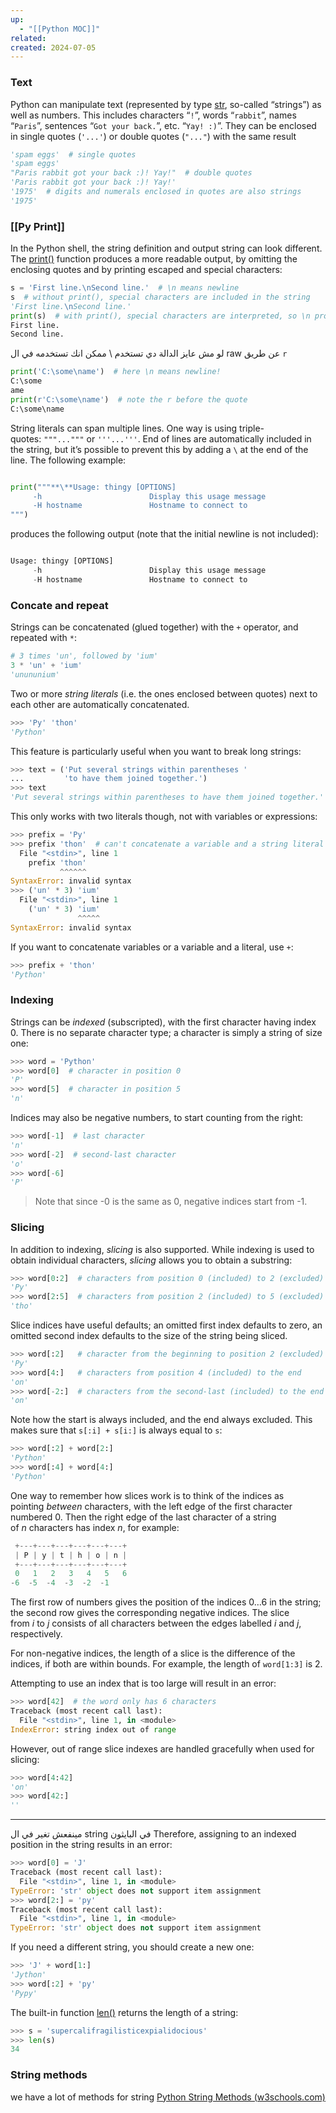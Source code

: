 ```yaml
---
up:
  - "[[Python MOC]]"
related: 
created: 2024-07-05
---
```


### Text

Python can manipulate text (represented by type [str](https://docs.python.org/3/library/stdtypes.html#str), so-called “strings”) as well as numbers. 
This includes characters “`!`”, words “`rabbit`”, names “`Paris`”, sentences “`Got your back.`”, etc. “`Yay! :)`”. 
They can be enclosed in single quotes (`'...'`) or double quotes (`"..."`) with the same result

```python
'spam eggs'  # single quotes
'spam eggs'
"Paris rabbit got your back :)! Yay!"  # double quotes
'Paris rabbit got your back :)! Yay!'
'1975'  # digits and numerals enclosed in quotes are also strings
'1975'
```
### [[Py Print]]
In the Python shell, the string definition and output string can look different. 
The [print()](https://docs.python.org/3/library/functions.html#print) function produces a more readable output, by omitting the enclosing quotes and by printing escaped and special characters:

```python
s = 'First line.\nSecond line.'  # \n means newline
s  # without print(), special characters are included in the string
'First line.\nSecond line.'
print(s)  # with print(), special characters are interpreted, so \n produces new line
First line.
Second line.
```

لو مش عايز الدالة دي تستخدم \ ممكن انك تستخدمه في ال raw عن طريق `r`

```python
print('C:\some\name')  # here \n means newline!
C:\some
ame
print(r'C:\some\name')  # note the r before the quote
C:\some\name

```

String literals can span multiple lines. 
One way is using triple-quotes: `"""..."""` or `'''...'''`.
End of lines are automatically included in the string, but it’s possible to prevent this by adding a `\` at the end of the line. The following example:

```python

print("""**\**Usage: thingy [OPTIONS]
     -h                        Display this usage message
     -H hostname               Hostname to connect to
""")

```

produces the following output (note that the initial newline is not included):

```python

Usage: thingy [OPTIONS]
     -h                        Display this usage message
     -H hostname               Hostname to connect to
```
### Concate and repeat

Strings can be concatenated (glued together) with the `+` operator, and repeated with `*`:

```python
# 3 times 'un', followed by 'ium'
3 * 'un' + 'ium'
'unununium'
```

Two or more *string literals* (i.e. the ones enclosed between quotes) next to each other are automatically concatenated.

```python
>>> 'Py' 'thon'
'Python'
```

This feature is particularly useful when you want to break long strings:

```python
>>> text = ('Put several strings within parentheses '
...         'to have them joined together.')
>>> text
'Put several strings within parentheses to have them joined together.'
```

This only works with two literals though, not with variables or expressions:

```python
>>> prefix = 'Py'
>>> prefix 'thon'  # can't concatenate a variable and a string literal
  File "<stdin>", line 1
    prefix 'thon'
           ^^^^^^
SyntaxError: invalid syntax
>>> ('un' * 3) 'ium'
  File "<stdin>", line 1
    ('un' * 3) 'ium'
               ^^^^^
SyntaxError: invalid syntax
```

If you want to concatenate variables or a variable and a literal, use `+`:

```python
>>> prefix + 'thon'
'Python'
```
### Indexing

Strings can be *indexed* (subscripted), with the first character having index 0. There is no separate character type; a character is simply a string of size one:

```python
>>> word = 'Python'
>>> word[0]  # character in position 0
'P'
>>> word[5]  # character in position 5
'n'
```

Indices may also be negative numbers, to start counting from the right:

```python
>>> word[-1]  # last character
'n'
>>> word[-2]  # second-last character
'o'
>>> word[-6]
'P'
```

> Note that since -0 is the same as 0, negative indices start from -1.

### Slicing

In addition to indexing, *slicing* is also supported. 
While indexing is used to obtain individual characters, *slicing* allows you to obtain a substring:

```python
>>> word[0:2]  # characters from position 0 (included) to 2 (excluded)
'Py'
>>> word[2:5]  # characters from position 2 (included) to 5 (excluded)
'tho'
```

Slice indices have useful defaults; an omitted first index defaults to zero, an omitted second index defaults to the size of the string being sliced. 

```python
>>> word[:2]   # character from the beginning to position 2 (excluded)
'Py'
>>> word[4:]   # characters from position 4 (included) to the end
'on'
>>> word[-2:]  # characters from the second-last (included) to the end
'on'
```

Note how the start is always included, and the end always excluded. This makes sure that `s[:i] + s[i:]` is always equal to `s`:

```python
>>> word[:2] + word[2:]
'Python'
>>> word[:4] + word[4:]
'Python'
```

One way to remember how slices work is to think of the indices as pointing *between* characters, with the left edge of the first character numbered 0. 
Then the right edge of the last character of a string of *n* characters has index *n*, for example:

```python
 +---+---+---+---+---+---+
 | P | y | t | h | o | n |
 +---+---+---+---+---+---+
 0   1   2   3   4   5   6
-6  -5  -4  -3  -2  -1
```

The first row of numbers gives the position of the indices 0…6 in the string; the second row gives the corresponding negative indices. 
The slice from *i* to *j* consists of all characters between the edges labelled *i* and *j*, respectively. 

For non-negative indices, the length of a slice is the difference of the indices, if both are within bounds. For example, the length of `word[1:3]` is 2.

Attempting to use an index that is too large will result in an error:

```python
>>> word[42]  # the word only has 6 characters
Traceback (most recent call last):
  File "<stdin>", line 1, in <module>
IndexError: string index out of range
```
  
However, out of range slice indexes are handled gracefully when used for slicing:

```python
>>> word[4:42]
'on'
>>> word[42:]
''
```

---
مينفعش تغير في ال string في البايثون 
Therefore, assigning to an indexed position in the string results in an error:

```python
>>> word[0] = 'J'
Traceback (most recent call last):
  File "<stdin>", line 1, in <module>
TypeError: 'str' object does not support item assignment
>>> word[2:] = 'py'
Traceback (most recent call last):
  File "<stdin>", line 1, in <module>
TypeError: 'str' object does not support item assignment
```

If you need a different string, you should create a new one:

```python
>>> 'J' + word[1:]
'Jython'
>>> word[:2] + 'py'
'Pypy'
```

The built-in function [len()](https://docs.python.org/3/library/functions.html#len) returns the length of a string:

```python
>>> s = 'supercalifragilisticexpialidocious'
>>> len(s)
34
```
### String methods
we have a lot of methods for string
[Python String Methods (w3schools.com)](https://www.w3schools.com/python/python_ref_string.asp)
